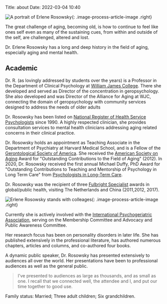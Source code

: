 Title: about
Date: 2022-03-04 10:40

![A portrait of Erlene Rosowsky]({static}/images/Mom3.jpg){: .image-process-article-image .right}

The great challenge of aging, becoming old, is how to continue to feel like ones
self even as many of the sustaining cues, from within and outside of the self, are
challenged, altered and lost.

Dr. Erlene Rosowsky has a long and deep history in the field of aging, especially aging and mental health.

## Academic

Dr. R. (as lovingly addressed by students over the years) is a Professor in the Department of Clinical Psychology at [William James College](https://www.williamjames.edu/). There she developed and served as Director of the concentration in geropsychology. She also developed and was Director of the Alliance for Aging at WJC, connecting the domain of geropsychology with community services designed to address the needs of older adults

Dr. Rosowsky has been listed on [National Register of Health Service Psychologists](https://www.nationalregister.org/) since 1990. A highly respected clinician, she provides consultation services to mental health clinicians addressing aging related concerns in their clinical practice.

Dr. Rosowsky holds an appointment as Teaching Associate in the Department of Psychiatry at Harvard Medical School, and is a Fellow of the [Gerontological Society of America](https://www.geron.org/). She received the [American Society on Aging](https://asaging.org/) Award for "Outstanding Contributions to the Field of Aging" (2012). In 2020, Dr. Rosowsky received the first annual Michael Duffy, PhD Award for "Outstanding Contributions to Teaching and Mentorship of Psychology in Long Term Care" from [Psychologists in Long-Term Care](https://www.pltcweb.org/).

Dr. Rosowsky was the recipient of three [Fulbright Specialist](https://fulbrightspecialist.worldlearning.org/) awards in global/public health, visiting The Netherlands and China (2011,2012, 2017).

![Erlene Rosowsky stands with colleages]({static}/images/img_0339.jpg){: .image-process-article-image .right}

Currently she is actively involved with the [International Psychogeriatric Association](https://www.ipa-online.org/), serving on the Membership Committee and Advocacy and Public Awareness Committee.

Her research focus has been on personality disorders in later life. She has published extensively in the professional literature, has authored numerous chapters, articles and columns, and co-authored four books.

A dynamic public speaker, Dr. Rosowsky has presented extensively to audiences all over the world. Her presentations have been to professional audiences as well as the general public.

> I've presented to audiences as large as thousands, and as small as one. I recall that we connected well, the attendee and I, and put our time together to good use.

Family status: Married; Three adult children; Six grandchildren.
